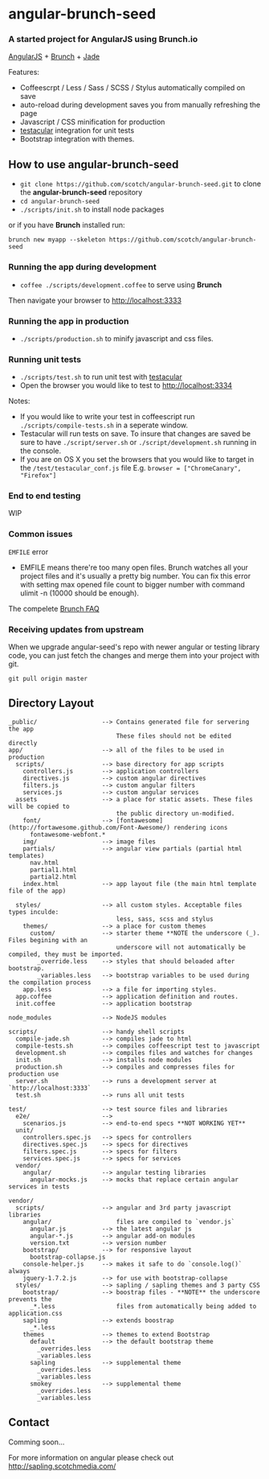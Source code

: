 # angular-brunch-seed
### A started project for AngularJS using Brunch.io

[AngularJS](http://angularjs.org) + [Brunch](http://brunch.io) + [Jade](http://jade-lang.com/)
 
Features:
* Coffeescrpt / Less / Sass / SCSS / Stylus automatically compiled on save
* auto-reload during development saves you from manually refreshing the page
* Javascript / CSS minification for production
* [testacular](https://github.com/vojtajina/testacular) integration for
  unit tests
* Bootstrap integration with themes.

## How to use angular-brunch-seed

* `git clone https://github.com/scotch/angular-brunch-seed.git` to clone the **angular-brunch-seed** repository
* `cd angular-brunch-seed`
* `./scripts/init.sh` to install node packages

or if you have **Brunch** installed run:

`brunch new myapp --skeleton https://github.com/scotch/angular-brunch-seed`

### Running the app during development

* `coffee ./scripts/development.coffee` to serve using **Brunch**

Then navigate your browser to [http://localhost:3333](http://localhost:3333)

### Running the app in production

* `./scripts/production.sh` to minify javascript and css files.

### Running unit tests

* `./scripts/test.sh` to run unit test with [testacular](https://github.com/vojtajina/testacular)
* Open the browser you would like to test to [http://localhost:3334](http://localhost:3334)

Notes:

- If you would like to write your test in coffeescript run `./scripts/compile-tests.sh` in a 
seperate window.
- Testacular will run tests on save. To insure that changes are
saved be sure to have `./script/server.sh` or `./script/development.sh` running in the console.
- If you are on OS X you set the browsers that you would like to target
  in the `/test/testacular_conf.js` file E.g. `browser = ["ChromeCanary", "Firefox"]`

### End to end testing

WIP

### Common issues

`EMFILE` error
- EMFILE means there're too many open files. Brunch watches all your project files and it's usually a pretty big number. You can fix this error with setting max opened file count to bigger number with command ulimit -n <number> (10000 should be enough).

The compelete [Brunch FAQ](https://github.com/brunch/brunch/blob/master/docs/faq.rst)
### Receiving updates from upstream

When we upgrade angular-seed's repo with newer angular or testing library code, you can just
fetch the changes and merge them into your project with git.

`git pull origin master`

## Directory Layout

    _public/                  --> Contains generated file for servering the app
                                  These files should not be edited directly
    app/                      --> all of the files to be used in production
      scripts/                --> base directory for app scripts
        controllers.js        --> application controllers
        directives.js         --> custom angular directives
        filters.js            --> custom angular filters
        services.js           --> custom angular services
      assets                  --> a place for static assets. These files will be copied to
                                  the public directory un-modified.
        font/                 --> [fontawesome](http://fortawesome.github.com/Font-Awesome/) rendering icons
          fontawesome-webfont.*
        img/                  --> image files
        partials/             --> angular view partials (partial html templates)
          nav.html
          partial1.html
          partial2.html
        index.html            --> app layout file (the main html template file of the app)

      styles/                 --> all custom styles. Acceptable files types inculde:
                                  less, sass, scss and stylus
        themes/               --> a place for custom themes
          custom/             --> starter theme **NOTE the underscore (_). Files begining with an
                                  underscore will not automatically be compiled, they must be imported.
            _override.less    --> styles that should beloaded after bootstrap.
            _variables.less   --> bootstrap variables to be used during the compilation process
        app.less              --> a file for importing styles.
      app.coffee              --> application definition and routes.
      init.coffee             --> application bootstrap

    node_modules              --> NodeJS modules

    scripts/                  --> handy shell scripts
      compile-jade.sh         --> compiles jade to html
      compile-tests.sh        --> compiles coffeescript test to javascript
      development.sh          --> compiles files and watches for changes
      init.sh                 --> installs node modules
      production.sh           --> compiles and compresses files for production use
      server.sh               --> runs a development server at `http://localhost:3333`
      test.sh                 --> runs all unit tests

    test/                     --> test source files and libraries
      e2e/                    -->
        scenarios.js          --> end-to-end specs **NOT WORKING YET**
      unit/
        controllers.spec.js   --> specs for controllers
        directives.spec.js    --> specs for directives
        filters.spec.js       --> specs for filters
        services.spec.js      --> specs for services
      vendor/
        angular/              --> angular testing libraries
          angular-mocks.js    --> mocks that replace certain angular services in tests

    vendor/
      scripts/                --> angular and 3rd party javascript libraries
        angular/                  files are compiled to `vendor.js`
          angular.js          --> the latest angular js
          angular-*.js        --> angular add-on modules
          version.txt         --> version number
        bootstrap/            --> for responsive layout
          bootstrap-collapse.js
        console-helper.js     --> makes it safe to do `console.log()` always
        jquery-1.7.2.js       --> for use with bootstrap-collapse
      styles/                 --> sapling / sapling themes and 3 party CSS
        bootstrap/            --> boostrap files - **NOTE** the underscore prevents the
          _*.less                 files from automatically being added to application.css
        sapling               --> extends boostrap
          _*.less
        themes                --> themes to extend Bootstrap
          default             --> the default bootstrap theme
            _overrides.less
            _variables.less
          sapling             --> supplemental theme
            _overrides.less
            _variables.less
          smokey              --> supplemental theme
            _overrides.less
            _variables.less
## Contact

Comming soon...

For more information on angular please check out http://sapling.scotchmedia.com/
